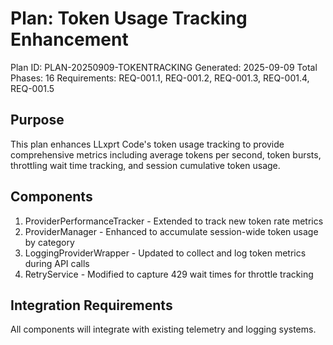 # Plan: Token Usage Tracking Enhancement

Plan ID: PLAN-20250909-TOKENTRACKING
Generated: 2025-09-09
Total Phases: 16
Requirements: REQ-001.1, REQ-001.2, REQ-001.3, REQ-001.4, REQ-001.5

## Purpose

This plan enhances LLxprt Code's token usage tracking to provide comprehensive metrics including average tokens per second, token bursts, throttling wait time tracking, and session cumulative token usage.

## Components

1. ProviderPerformanceTracker - Extended to track new token rate metrics
2. ProviderManager - Enhanced to accumulate session-wide token usage by category
3. LoggingProviderWrapper - Updated to collect and log token metrics during API calls
4. RetryService - Modified to capture 429 wait times for throttle tracking

## Integration Requirements

All components will integrate with existing telemetry and logging systems.